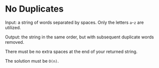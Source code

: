 # No Duplicates

Input: a string of words separated by spaces. Only the letters `a`-`z` are utilized.

Output: the string in the same order, but with subsequent duplicate words removed.

There must be no extra spaces at the end of your returned string.

The solution must be `O(n)`.
